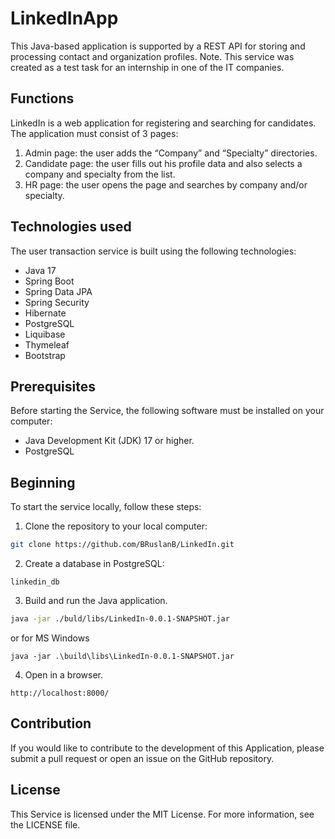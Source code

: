 # LinkedInApp
This Java-based application is supported by a REST API for storing and processing contact and organization profiles.
Note. This service was created as a test task for an internship in one of the IT companies.

## Functions
LinkedIn is a web application for registering and searching for candidates. The application must consist of 3 pages:
1. Admin page: the user adds the “Company” and “Specialty” directories.
2. Candidate page: the user fills out his profile data and also selects a company and specialty from the list.
3. HR page: the user opens the page and searches by company and/or specialty.

## Technologies used
The user transaction service is built using the following technologies:

* Java 17
* Spring Boot
* Spring Data JPA
* Spring Security
* Hibernate
* PostgreSQL
* Liquibase
* Thymeleaf
* Bootstrap

## Prerequisites
Before starting the Service, the following software must be installed on your computer:

* Java Development Kit (JDK) 17 or higher.
* PostgreSQL

## Beginning
To start the service locally, follow these steps:

1. Clone the repository to your local computer:
``` bash
git clone https://github.com/BRuslanB/LinkedIn.git
```
2. Create a database in PostgreSQL:
``` 
linkedin_db
```
3. Build and run the Java application.
``` bash
java -jar ./buld/libs/LinkedIn-0.0.1-SNAPSHOT.jar
```
or for MS Windows
```
java -jar .\build\libs\LinkedIn-0.0.1-SNAPSHOT.jar
```
4. Open in a browser.
``` 
http://localhost:8000/
``` 

## Contribution
If you would like to contribute to the development of this Application, please submit a pull request or open an issue on the GitHub repository.

## License
This Service is licensed under the MIT License. For more information, see the LICENSE file.
